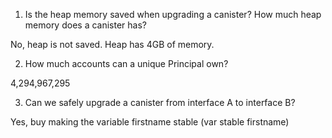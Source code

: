 1) Is the heap memory saved when upgrading a canister? How much heap memory does a canister has?

No, heap is not saved. Heap has 4GB of memory.

2) How much accounts can a unique Principal own?

4,294,967,295

3) Can we safely upgrade a canister from interface A to interface B?

Yes, buy making the variable firstname stable (var stable firstname)

